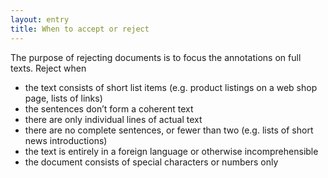 ```yaml
---
layout: entry
title: When to accept or reject
---
```


The purpose of rejecting documents is to focus the annotations on full texts. 
Reject when
- the text consists of short list items (e.g. product listings on a web shop page, lists of links)
- the sentences don’t form a coherent text
- there are only individual lines of actual text
- there are no complete sentences, or fewer than two (e.g. lists of short news introductions)
- the text is entirely in a foreign language or otherwise incomprehensible
- the document consists of special characters or numbers only


